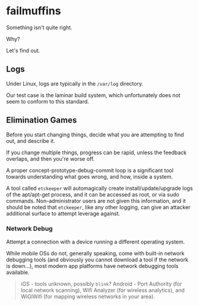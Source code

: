 # failmuffins
Something isn't quite right.  

Why?  

Let's find out.  

## Logs
Under Linux, logs are typically in the `/var/log` directory.

Our test case is the laminar build system, which unfortunately does not seem to conform to this standard.

## Elimination Games
Before you start changing things, decide what you are attempting to find out, and describe it.

If you change multiple things, progress can be rapid, unless the feedback overlaps, and then you're worse off.

A proper concept-prototype-debug-commit loop is a significant tool towards understanding what goes wrong, and how, inside a system.

A tool called `etckeeper` will automagically create install/update/upgrade logs of the apt/apt-get process, and it can be accessed as root, or via sudo commands. Non-administrator users are not given this information, and it should be noted that `etckeeper`, like any other logging, can give an attacker additional surface to attempt leverage against.

### Network Debug
Attempt a connection with a device running a different operating system.

While mobile OSs do not, generally speaking, come with built-in network debugging tools (and obviously you cannot download a tool if the network is down...), most modern app platforms have network debugging tools available.

> iOS - tools unknown, possibly `blink`?
> Android - Port Authority (for local network scanning), Wifi Analyzer (for wireless analytics), and WiGlWifi (for mapping wireless networks in your area).